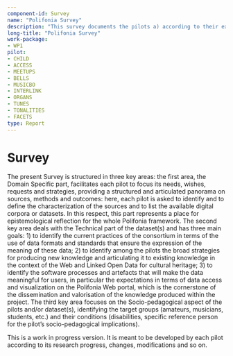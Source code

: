 ```yaml
---
component-id: Survey
name: "Polifonia Survey"
description: "This survey documents the pilots a) according to their expectations and needs, b) their technical characteristics and c) their socio-pedagogical dimension."
long-title: "Polifonia Survey"
work-package: 
- WP1
pilot:
- CHILD
- ACCESS
- MEETUPS
- BELLS
- MUSICBO
- INTERLINK
- ORGANS
- TUNES
- TONALITIES
- FACETS
type: Report
---
```


# Survey

The present Survey is structured in three key areas: the first area, the Domain Specific part, facilitates each pilot to focus its needs, wishes, requests and strategies, providing a structured and articulated panorama on sources, methods and outcomes: here, each pilot is asked to identify and to define the characterization of the sources and to list the available digital corpora or datasets. In this respect, this part represents a place for epistemological reflection for the whole Polifonia framework.
The second key area deals with the Technical part of the dataset(s) and has three main goals: 1) to identify the current practices of the consortium in terms of the use of data formats and standards that ensure the expression of the meaning of these data; 2) to identify among the pilots the broad strategies for producing new knowledge and articulating it to existing knowledge in the context of the Web and Linked Open Data for cultural heritage; 3) to identify the software processes and artefacts that will make the data meaningful for users, in particular the expectations in terms of data access and visualization on the Polifonia Web portal, which is the cornerstone of the dissemination and valorisation of the knowledge produced within the project.
The third key area focuses on the Socio-pedagogical aspect of the pilots and/or dataset(s), identifying the target groups (amateurs, musicians, students, etc.) and their conditions (disabilities, specific reference person for the pilot’s socio-pedagogical implications).

This is a work in progress version. It is meant to be developed by each pilot according to its research progress, changes, modifications and so on.

